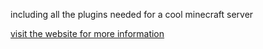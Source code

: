 including all the plugins needed for a cool minecraft server

[visit the website for more information](http://lunar.curahq.club)

